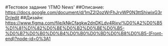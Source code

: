 #Тестовое задание 'ITMO News'
##Описание:
https://docs.google.com/document/d/1mZ2I2ozWrFhJrvWP0N3ttShiwixG3rDr/edit
##Дизайн:
https://www.figma.com/file/kNkCfagkw2dnDKLdv4Rixy/%D0%A2%D0%B5%D1%81%D1%82%D0%BE%D0%B2%D0%BE%D0%B5-%D0%B7%D0%B0%D0%B4%D0%B0%D0%BD%D0%B8%D0%B5-(Front-end)?node-id=0%3A1
